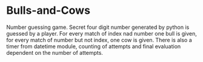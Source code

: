 # Bulls-and-Cows
Number guessing game. Secret four digit number generated by python is guessed by a player. For every match of index nad number one bull is given, for every match of number but not index, one cow is given. There is also a timer from datetime module, counting of attempts and final evaluation dependent on the number of attempts.
